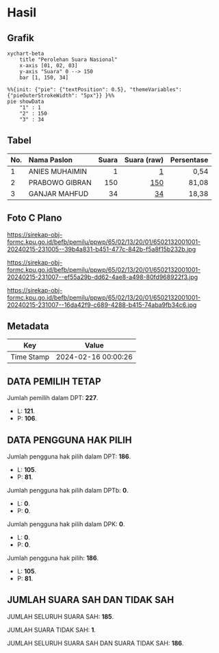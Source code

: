 # Hasil

## Grafik

```mermaid
xychart-beta
    title "Perolehan Suara Nasional"
    x-axis [01, 02, 03]
    y-axis "Suara" 0 --> 150
    bar [1, 150, 34]
```

```mermaid
%%{init: {"pie": {"textPosition": 0.5}, "themeVariables": {"pieOuterStrokeWidth": "5px"}} }%%
pie showData
    "1" : 1
    "2" : 150
    "3" : 34
```

## Tabel

| No. | Nama Paslon    | Suara | Suara (raw) | Persentase |
|:--- |:-------------- | -----:| -----------:| ----------:|
| 1   | ANIES MUHAIMIN | 1     | [1][p-1]    | 0,54       |
| 2   | PRABOWO GIBRAN | 150   | [150][p-2]  | 81,08      |
| 3   | GANJAR MAHFUD  | 34    | [34][p-3]   | 18,38      |


[p-1]: https://github.com/gigit-pemilu/pemilu-2024/blob/main/pilpres/hitung-suara/sub/65-kalimantan-utara/sub/02-malinau/sub/13-malinau-selatan-hilir/sub/2001-setulang/sub/001-tps/sub/paslon-1.txt
[p-2]: https://github.com/gigit-pemilu/pemilu-2024/blob/main/pilpres/hitung-suara/sub/65-kalimantan-utara/sub/02-malinau/sub/13-malinau-selatan-hilir/sub/2001-setulang/sub/001-tps/sub/paslon-2.txt
[p-3]: https://github.com/gigit-pemilu/pemilu-2024/blob/main/pilpres/hitung-suara/sub/65-kalimantan-utara/sub/02-malinau/sub/13-malinau-selatan-hilir/sub/2001-setulang/sub/001-tps/sub/paslon-3.txt

## Foto C Plano

https://sirekap-obj-formc.kpu.go.id/befb/pemilu/ppwp/65/02/13/20/01/6502132001001-20240215-231005--39b4a831-b451-477c-842b-f5a8f15b232b.jpg

https://sirekap-obj-formc.kpu.go.id/befb/pemilu/ppwp/65/02/13/20/01/6502132001001-20240215-231007--ef55a29b-dd62-4ae8-a498-80fd968922f3.jpg

https://sirekap-obj-formc.kpu.go.id/befb/pemilu/ppwp/65/02/13/20/01/6502132001001-20240215-231007--16da42f9-c689-4288-b415-74aba9fb34c6.jpg


## Metadata

| Key        | Value               |
| ---------- | ------------------- |
| Time Stamp | 2024-02-16 00:00:26 |


## DATA PEMILIH TETAP

Jumlah pemilih dalam DPT: **227**.
 * L: **121**.
 * P: **106**.

## DATA PENGGUNA HAK PILIH

Jumlah pengguna hak pilih dalam DPT: **186**.
 * L: **105**.
 * P: **81**.

Jumlah pengguna hak pilih dalam DPTb: **0**.
 * L: **0**.
 * P: **0**.

Jumlah pengguna hak pilih dalam DPK: **0**.
 * L: **0**.
 * P: **0**.

Jumlah pengguna hak pilih: **186**.
 * L: **105**.
 * P: **81**.

## JUMLAH SUARA SAH DAN TIDAK SAH

JUMLAH SELURUH SUARA SAH: **185**.

JUMLAH SUARA TIDAK SAH: **1**.

JUMLAH SELURUH SUARA SAH DAN SUARA TIDAK SAH: **186**.



